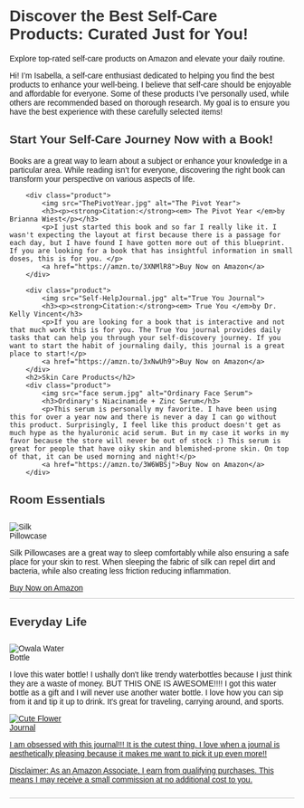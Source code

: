 <!DOCTYPE html>
<html lang="en">
<head>
    <meta charset="UTF-8">
    <meta name="viewport" content="width=device-width, initial-scale=1.0">
    <title>Best Self-Care Products | Isabella Bucci</title>
    <style>
        body { font-family: Arial, sans-serif; padding: 20px; }
        .container { max-width: 800px; margin: 0 auto; }
        h1, h2 { color: #333; }
        .product { border-bottom: 1px solid #ccc; padding: 10px 0; }
        .product img { max-width: 100px; }
        .product h3 { margin: 0; }
        .footer { font-size: 0.8em; color: #666; }
    </style>
</head>
<body>
    <div class="container">
        <h1>Discover the Best Self-Care Products: Curated Just for You!</h1>
        <p>Explore top-rated self-care products on Amazon and elevate your daily routine.</p>
        <p>Hi! I’m Isabella, a self-care enthusiast dedicated to helping you find the best products to enhance your well-being. I believe that self-care should be enjoyable and affordable for everyone. Some of these products I’ve personally used, while others are recommended based on thorough research. My goal is to ensure you have the best experience with these carefully selected items!</p>
        <h2>Start Your Self-Care Journey Now with a Book!</h2>
			<p>Books are a great way to learn about a subject or enhance your knowledge in a particular area. While reading isn’t for everyone, discovering the right book can transform your perspective on various aspects of life.</p>
        
        <div class="product">
            <img src="ThePivotYear.jpg" alt="The Pivot Year">
            <h3><p><strong>Citation:</strong><em> The Pivot Year </em>by Brianna Wiest</p></h3>
            <p>I just started this book and so far I really like it. I wasn't expecting the layout at first because there is a passage for each day, but I have found I have gotten more out of this blueprint. If you are looking for a book that has insightful information in small doses, this is for you. </p>
            <a href="https://amzn.to/3XNMlR8">Buy Now on Amazon</a>
        </div>
        
        <div class="product">
            <img src="Self-HelpJournal.jpg" alt="True You Journal">
            <h3><p><strong>Citation:</strong><em> True You </em>by Dr. Kelly Vincent</h3>
            <p>If you are looking for a book that is interactive and not that much work this is for you. The True You journal provides daily tasks that can help you through your self-discovery journey. If you want to start the habit of journaling daily, this journal is a great place to start!</p>
            <a href="https://amzn.to/3xNwUh9">Buy Now on Amazon</a>
        </div>
        <h2>Skin Care Products</h2>
        <div class="product">
            <img src="face serum.jpg" alt="Ordinary Face Serum">
            <h3>Ordinary's Niacinamide + Zinc Serum</h3>
            <p>This serum is personally my favorite. I have been using this for over a year now and there is never a day I can go without this product. Surprisingly, I feel like this product doesn't get as much hype as the hyaluronic acid serum. But in my case it works in my favor because the store will never be out of stock :) This serum is great for people that have oiky skin and blemished-prone skin. On top of that, it can be used morning and night!</p>
            <a href="https://amzn.to/3W6WBSj">Buy Now on Amazon</a>
        </div>
<h2>Room Essentials</h2>
        <div class="product">
	     <img src="Silk-pillow.jpg" alt="Silk Pillowcase">
            <p>Silk Pillowcases are a great way to sleep comfortably while also ensuring a safe place for your skin to rest. When sleeping the fabric of silk can repel dirt and bacteria, while also creating less friction reducing inflammation.</p>
		<a href="https://amzn.to/3xNwUh9](https://amzn.to/4cf9ccN)">Buy Now on Amazon</a>
	</div>

  <h2>Everyday Life</h2>
  <div class="product">
	  <img src="Owala.jpg" alt="Owala Water Bottle">
	  <p>I love this water bottle! I ushally don't like trendy waterbottles because I just think they are a waste of money. BUT THIS ONE IS AWESOME!!!! I got this water bottle as a gift and I will never use another water bottle. I love how you can sip from it and tip it up to drink. It's great for traveling, carrying around, and sports.</p>
	  <a href="https://amzn.to/3xL41SU>Buy Now on Amazon</a>
</div>

<div class="product">
	<img scr="FlowerJournal.jpg" alt="Cute Flower Journal">
 <p>I am obsessed with this journal!!! It is the cutest thing. I love when a journal is aesthetically pleasing because it makes me want to pick it up even more!!</p>
 <a href="https://amzn.to/3WhXybK>Buy Now on Amazon</a>
	 </div>
		  
<h2>Pintrest</h2>
        <p>Don't forget to follow the pintrest account for more reasources and tips!</p>
        
<div class="footer">
            <p>Disclaimer: As an Amazon Associate, I earn from qualifying purchases. This means I may receive a small commission at no additional cost to you.</p>
        </div>
</body>
</html>

